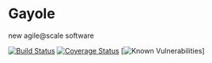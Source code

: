 [travis-image]: https://travis-ci.org/fierfeu/Gayole.svg?branch=master
[travis-url]: https://travis-ci.org/fierfeu/Gayole

# Gayole
new agile@scale software


[![Build Status][travis-image]][travis-url]
[![Coverage Status](https://coveralls.io/repos/github/fierfeu/Gayole/badge.svg?branch=master)](https://coveralls.io/github/fierfeu/Gayole?branch=master)
[![Known Vulnerabilities](https://snyk.io/test/github/nickmerwin/node-coveralls/badge.svg)]
